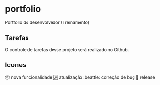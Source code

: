 # portfolio
Portfólio do desenvolvedor (Treinamento)

## Tarefas

O controle de tarefas desse projeto será realizado no Github.

## Icones

:package: nova funcionalidade
:up: atualização
:beattle: correção de bug
:checkered_flag: release